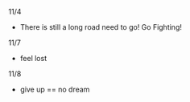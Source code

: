 11/4

- There is still a long road need to go! Go Fighting!

11/7

- feel lost

11/8

- give up == no dream
